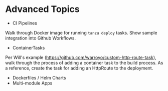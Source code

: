 # Advanced Topics

* CI Pipelines

Walk through Docker image for running `tanzu deploy` tasks. Show sample integration into Github Workflows.

* ContainerTasks

Per Will's example (https://github.com/warroyo/custom-http-route-task), walk through the process of adding a container
task to the build process. As a reference, create the task for adding an HttpRoute to the deployment.

* Dockerfiles / Helm Charts
* Multi-module Apps
